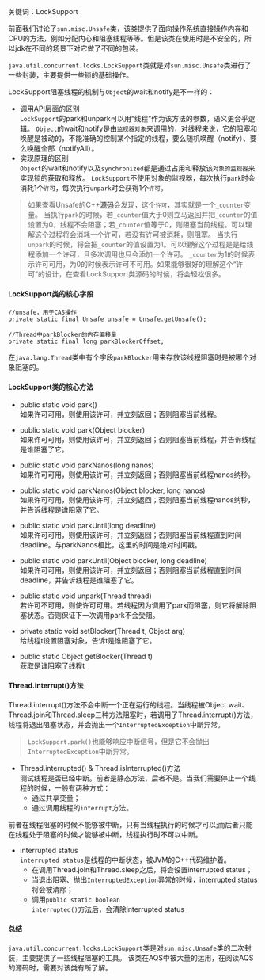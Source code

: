 


关键词：LockSupport

前面我们讨论了<code>sun.misc.Unsafe</code>类，该类提供了面向操作系统直接操作内存和CPU的方法，例如分配内心和阻塞线程等等。但是该类在使用时是不安全的，所以jdk在不同的场景下对它做了不同的包装。

<code>java.util.concurrent.locks.LockSupport</code>类就是对<code>sun.misc.Unsafe</code>类进行了一些封装，主要提供一些锁的基础操作。





LockSupport阻塞线程的机制与<code>Object</code>的wait和notify是不一样的：

- 调用API层面的区别  
<code>LockSupport</code>的park和unpark可以用“线程”作为该方法的参数，语义更合乎逻辑。
<code>Object</code>的wait和notify是由<code>监视器对象</code>来调用的，对线程来说，它的阻塞和唤醒是被动的，不能准确的控制某个指定的线程，要么随机唤醒（notify）、要么唤醒全部（notifyAll）。
- 实现原理的区别  
<code>Object</code>的wait和notify以及<code>synchronized</code>都是通过占用和释放该<code>对象的监视器</code>来实现锁的获取和释放。
<code>LockSupport</code>不使用对象的监视器，每次执行<code>park</code>时会消耗1个<code>许可</code>，每次执行<code>unpark</code>时会获得1个<code>许可</code>。

>如果查看Unsafe的C++[源码](http://hg.openjdk.java.net/jdk7/jdk7/hotspot/file/81d815b05abb/src/os/linux/vm/os_linux.cpp)会发现，这个<code>许可</code>，其实就是一个<code>_counter</code>变量。
当执行<code>park</code>的时候，若<code>_counter</code>值大于0则立马返回并把<code>_counter</code>的值设置为0，线程不会阻塞；若<code>_counter</code>值等于0，则阻塞当前线程。可以理解这个过程将会消耗一个许可，若没有许可被消耗，则阻塞。
当执行<code>unpark</code>的时候，将会把<code>_counter</code>的值设置为1。可以理解这个过程是是给线程添加一个许可，且多次调用也只会添加一个许可。
<code>_counter</code>为1的时候表示许可可用，为0的时候表示许可不可用。如果能够很好的理解这个“许可”的设计，在查看LockSupport类源码的时候，将会轻松很多。

#### LockSupport类的核心字段

```
//unsafe，用于CAS操作
private static final Unsafe unsafe = Unsafe.getUnsafe();

//Thread中parkBlocker的内存偏移量
private static final long parkBlockerOffset;
```

在<code>java.lang.Thread</code>类中有个字段<code>parkBlocker</code>用来存放该线程阻塞时是被哪个对象阻塞的。

#### LockSupport类的核心方法

- public static void park()  
如果许可可用，则使用该许可，并立刻返回；否则阻塞当前线程。

- public static void park(Object blocker)  
如果许可可用，则使用该许可，并立刻返回；否则阻塞当前线程，并告诉线程是谁阻塞了它。

- public static void parkNanos(long nanos)  
如果许可可用，则使用该许可，并立刻返回；否则阻塞当前线程nanos纳秒。

- public static void parkNanos(Object blocker, long nanos)  
如果许可可用，则使用该许可，并立刻返回；否则阻塞当前线程nanos纳秒，并告诉线程是谁阻塞了它。

- public static void parkUntil(long deadline)  
如果许可可用，则使用该许可，并立刻返回；否则阻塞当前线程直到时间deadline。与parkNanos相比，这里的时间是绝对时间戳。

- public static void parkUntil(Object blocker, long deadline)  
如果许可可用，则使用该许可，并立刻返回；否则阻塞当前线程直到时间deadline，并告诉线程是谁阻塞了它。

- public static void unpark(Thread thread)  
若许可不可用，则使许可可用。若线程因为调用了park而阻塞，则它将解除阻塞状态。否则保证下一次调用park不会受阻。

- private static void setBlocker(Thread t, Object arg)  
给线程t设置阻塞对象，告诉t是谁阻塞了它。

- public static Object getBlocker(Thread t)  
获取是谁阻塞了线程t

#### Thread.interrupt()方法

Thread.interrupt()方法不会中断一个正在运行的线程。当线程被Object.wait、Thread.join和Thread.sleep三种方法阻塞时，若调用了Thread.interrupt()方法，线程将退出阻塞状态，并会抛出一个<code>InterruptedException</code>中断异常。

><code>LockSupport.park()</code>也能够响应中断信号，但是它不会抛出<code>InterruptedException</code>中断异常。

- Thread.interrupted() & Thread.isInterrupted()方法  
测试线程是否已经中断。前者是静态方法，后者不是。当我们需要停止一个线程的时候，一般有两种方式：
    - 通过共享变量；
    - 通过调用线程的<code>interrupt</code>方法。

前者在线程阻塞的时候不能够被中断，只有当线程执行的时候才可以;而后者只能在线程处于阻塞的时候才能够被中断，线程执行时不可以中断。

- interrupted status  
<code>interrupted status</code>是线程的中断状态，被JVM的C++代码维护着。
    - 在调用Thread.join和Thread.sleep之后，将会设置interrupted status；
    - 当退出阻塞、抛出<code>InterruptedException</code>异常的时候，interrupted status将会被清除；
    - 调用<code>public static boolean interrupted()</code>方法后，会清除interrupted status

#### 总结

<code>java.util.concurrent.locks.LockSupport</code>类是对<code>sun.misc.Unsafe</code>类的二次封装，主要提供了一些线程阻塞的工具。
该类在AQS中被大量的运用，在阅读AQS的源码时，需要对该类有所了解。